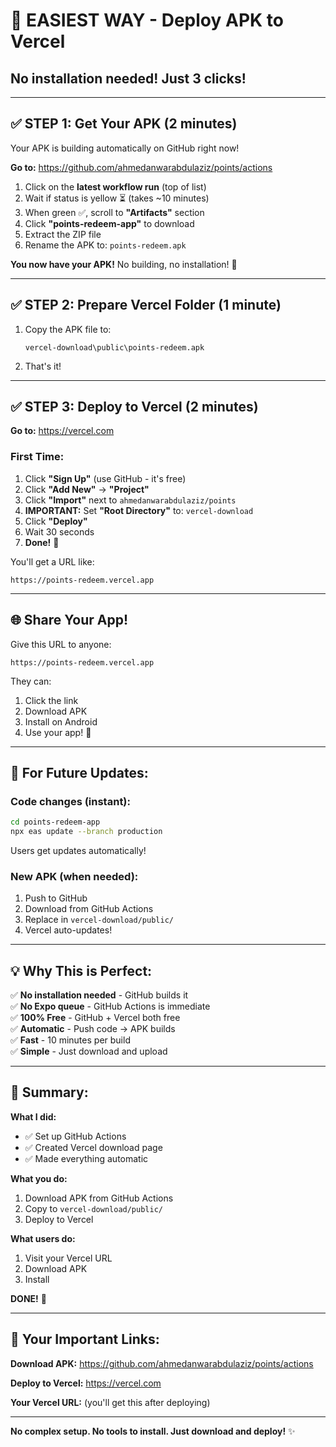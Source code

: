 # 🎯 EASIEST WAY - Deploy APK to Vercel

## No installation needed! Just 3 clicks!

---

## ✅ **STEP 1: Get Your APK** (2 minutes)

Your APK is building automatically on GitHub right now!

**Go to:** https://github.com/ahmedanwarabdulaziz/points/actions

1. Click on the **latest workflow run** (top of list)
2. Wait if status is yellow ⏳ (takes ~10 minutes)
3. When green ✅, scroll to **"Artifacts"** section
4. Click **"points-redeem-app"** to download
5. Extract the ZIP file
6. Rename the APK to: `points-redeem.apk`

**You now have your APK!** No building, no installation! 🎉

---

## ✅ **STEP 2: Prepare Vercel Folder** (1 minute)

1. Copy the APK file to:
   ```
   vercel-download\public\points-redeem.apk
   ```

2. That's it!

---

## ✅ **STEP 3: Deploy to Vercel** (2 minutes)

**Go to:** https://vercel.com

### First Time:

1. Click **"Sign Up"** (use GitHub - it's free)
2. Click **"Add New"** → **"Project"**
3. Click **"Import"** next to `ahmedanwarabdulaziz/points`
4. **IMPORTANT:** Set **"Root Directory"** to: `vercel-download`
5. Click **"Deploy"**
6. Wait 30 seconds
7. **Done!** 🎊

You'll get a URL like:
```
https://points-redeem.vercel.app
```

---

## 🌐 **Share Your App!**

Give this URL to anyone:
```
https://points-redeem.vercel.app
```

They can:
1. Click the link
2. Download APK
3. Install on Android
4. Use your app! 🎉

---

## 🔄 **For Future Updates:**

### Code changes (instant):
```bash
cd points-redeem-app
npx eas update --branch production
```
Users get updates automatically!

### New APK (when needed):
1. Push to GitHub
2. Download from GitHub Actions
3. Replace in `vercel-download/public/`
4. Vercel auto-updates!

---

## 💡 **Why This is Perfect:**

✅ **No installation needed** - GitHub builds it  
✅ **No Expo queue** - GitHub Actions is immediate  
✅ **100% Free** - GitHub + Vercel both free  
✅ **Automatic** - Push code → APK builds  
✅ **Fast** - 10 minutes per build  
✅ **Simple** - Just download and upload  

---

## 🎊 **Summary:**

**What I did:**
- ✅ Set up GitHub Actions
- ✅ Created Vercel download page
- ✅ Made everything automatic

**What you do:**
1. Download APK from GitHub Actions
2. Copy to `vercel-download/public/`
3. Deploy to Vercel

**What users do:**
1. Visit your Vercel URL
2. Download APK
3. Install

**DONE!** 🚀

---

## 🔗 **Your Important Links:**

**Download APK:** https://github.com/ahmedanwarabdulaziz/points/actions

**Deploy to Vercel:** https://vercel.com

**Your Vercel URL:** (you'll get this after deploying)

---

**No complex setup. No tools to install. Just download and deploy!** ✨

